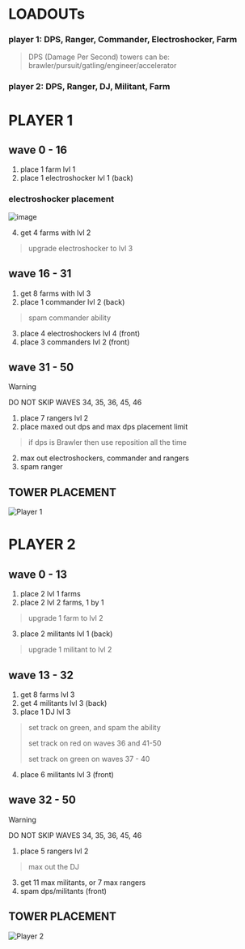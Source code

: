 # LOADOUTs
### player 1: DPS, Ranger, Commander, Electroshocker, Farm
> DPS (Damage Per Second) towers can be:
> brawler/pursuit/gatling/engineer/accelerator
### player 2: DPS, Ranger, DJ, Militant, Farm

# PLAYER 1
## wave 0 - 16
1. place 1 farm lvl 1
2. place 1 electroshocker lvl 1 (back)
### electroshocker placement
![image](https://github.com/user-attachments/assets/f7858aef-ad5b-4bf2-8a26-1a122f3ee61f)

4. get 4 farms with lvl 2
> upgrade electroshocker to lvl 3
## wave 16 - 31
1. get 8 farms with lvl 3
2. place 1 commander lvl 2 (back)
> spam commander ability
3. place 4 electroshockers lvl 4 (front)
4. place 3 commanders lvl 2 (front)
## wave 31 - 50
> [!WARNING]
> DO NOT SKIP WAVES 34, 35, 36, 45, 46
1. place 7 rangers lvl 2
2. place maxed out dps and max dps placement limit
> if dps is Brawler then use reposition all the time
2. max out electroshockers, commander and rangers
3. spam ranger
## TOWER PLACEMENT
![Player 1](https://github.com/user-attachments/assets/6c0cab42-1e79-45a1-ae14-ef74a3b969ed)

# PLAYER 2
## wave 0 - 13
1. place 2 lvl 1 farms
2. place 2 lvl 2 farms, 1 by 1
> upgrade 1 farm to lvl 2
3. place 2 militants lvl 1 (back)
> upgrade 1 militant to lvl 2
## wave 13 - 32
1. get 8 farms lvl 3
2. get 4 militants lvl 3 (back)
3. place 1 DJ lvl 3
> set track on green, and spam the ability
> 
> set track on red on waves 36 and 41-50
>
> set track on green on waves 37 - 40

4. place 6 militants lvl 3 (front)
## wave 32 - 50
> [!WARNING]
> DO NOT SKIP WAVES 34, 35, 36, 45, 46
1. place 5 rangers lvl 2
> max out the DJ
3. get 11 max militants, or 7 max rangers
3. spam dps/militants (front)
## TOWER PLACEMENT
![Player 2](https://github.com/user-attachments/assets/f86ed327-5cf4-4450-b4de-94538884d2bf)
